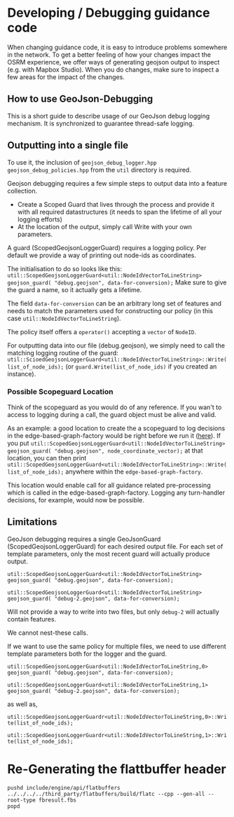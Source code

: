 # Developing / Debugging guidance code

When changing guidance code, it is easy to introduce problems somewhere in the network.
To get a better feeling of how your changes impact the OSRM experience, we offer ways of generating geojson output to inspect (e.g. with Mapbox Studio).
When you do changes, make sure to inspect a few areas for the impact of the changes.

## How to use GeoJson-Debugging

This is a short guide to describe usage of our GeoJson debug logging mechanism. It is synchronized to guarantee thread-safe logging.

## Outputting into a single file
To use it, the inclusion of `geojson_debug_logger.hpp`    `geojson_debug_policies.hpp` from the `util` directory is required.

Geojson debugging requires a few simple steps to output data into a feature collection.

- Create a Scoped Guard that lives through the process and provide it with all required datastructures (it needs to span the lifetime of all your logging efforts)
- At the location of the output, simply call Write with your own parameters.

A guard (ScopedGeojsonLoggerGuard) requires a logging policy. Per default we provide a way of printing out node-ids as coordinates.

The initialisation to do so looks like this:
`util::ScopedGeojsonLoggerGuard<util::NodeIdVectorToLineString> geojson_guard( "debug.geojson", data-for-conversion);`
Make sure to give the guard a name, so it actually gets a lifetime.

The field `data-for-conversion` can be an arbitrary long set of features and needs to match the parameters used for constructing our policy (in this case `util::NodeIdVectorToLineString`).

The policy itself offers a `operator()` accepting a `vector` of `NodeID`.

For outputting data into our file (debug.geojson), we simply need to call the matching logging routine of the guard: `util::ScioedGeojsonLoggerGuard<util::NodeIdVectorToLineString>::Write(list_of_node_ids);`
(or `guard.Write(list_of_node_ids)` if you created an instance).

### Possible Scopeguard Location
Think of the scopeguard as you would do of any reference. If you wan't to access to logging during a call, the guard object must be alive and valid.

As an example: a good location to create the a scopeguard to log decisions in the edge-based-graph-factory would be right before we run it ([here](https://github.com/Project-OSRM/osrm-backend/blob/a933b5d94943bf3edaf42c84a614a99650d23cba/src/extractor/extractor.cpp#L497)). If you put `util::ScopedGeojsonLoggerGuard<util::NodeIdVectorToLineString> geojson_guard( "debug.geojson", node_coordinate_vector);` at that location, you can then print `util::ScopedGeojsonLoggerGuard<util::NodeIdVectorToLineString>::Write(list_of_node_ids);` anywhere within the `edge-based-graph-factory`.

This location would enable call for all guidance related pre-processing which is called in the edge-based-graph-factory.
Logging any turn-handler decisions, for example, would now be possible.

## Limitations
GeoJson debugging requires a single GeoJsonGuard (ScopedGeojsonLoggerGuard) for each desired output file.
For each set of template parameters, only the most recent guard will actually produce output.

`util::ScopedGeojsonLoggerGuard<util::NodeIdVectorToLineString> geojson_guard( "debug.geojson", data-for-conversion);`

`util::ScopedGeojsonLoggerGuard<util::NodeIdVectorToLineString> geojson_guard( "debug-2.geojson", data-for-conversion);`

Will not provide a way to write into two files, but only `debug-2` will actually contain features.

We cannot nest-these calls.

If we want to use the same policy for multiple files, we need to use different template parameters both for the logger and the guard.

`util::ScopedGeojsonLoggerGuard<util::NodeIdVectorToLineString,0> geojson_guard( "debug.geojson", data-for-conversion);`

`util::ScopedGeojsonLoggerGuard<util::NodeIdVectorToLineString,1> geojson_guard( "debug-2.geojson", data-for-conversion);`

as well as,
 
`util::ScopedGeojsonLoggerGuardr<util::NodeIdVectorToLineString,0>::Write(list_of_node_ids);`

`util::ScopedGeojsonLoggerGuardr<util::NodeIdVectorToLineString,1>::Write(list_of_node_ids);`


# Re-Generating the flattbuffer header
```
pushd include/engine/api/flatbuffers
../../../../third_party/flatbuffers/build/flatc --cpp --gen-all --root-type fbresult.fbs
popd
```
